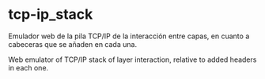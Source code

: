 tcp-ip_stack
============

Emulador web de la pila TCP/IP de la interacción entre capas, en cuanto a cabeceras que se añaden en cada una.

Web emulator of TCP/IP stack of layer interaction, relative to added headers in each one.
